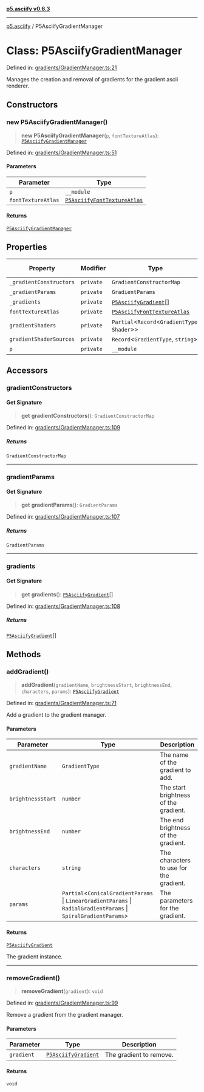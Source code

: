 [**p5.asciify v0.6.3**](../README.md)

***

[p5.asciify](../globals.md) / P5AsciifyGradientManager

# Class: P5AsciifyGradientManager

Defined in: [gradients/GradientManager.ts:21](https://github.com/humanbydefinition/p5-asciify/blob/bcd07949fa384e1b98f5f7468c32a61b5e1abf5a/src/lib/gradients/GradientManager.ts#L21)

Manages the creation and removal of gradients for the gradient ascii renderer.

## Constructors

### new P5AsciifyGradientManager()

> **new P5AsciifyGradientManager**(`p`, `fontTextureAtlas`): [`P5AsciifyGradientManager`](P5AsciifyGradientManager.md)

Defined in: [gradients/GradientManager.ts:51](https://github.com/humanbydefinition/p5-asciify/blob/bcd07949fa384e1b98f5f7468c32a61b5e1abf5a/src/lib/gradients/GradientManager.ts#L51)

#### Parameters

| Parameter | Type |
| ------ | ------ |
| `p` | `__module` |
| `fontTextureAtlas` | [`P5AsciifyFontTextureAtlas`](P5AsciifyFontTextureAtlas.md) |

#### Returns

[`P5AsciifyGradientManager`](P5AsciifyGradientManager.md)

## Properties

| Property | Modifier | Type | Default value | Defined in |
| ------ | ------ | ------ | ------ | ------ |
| <a id="_gradientconstructors"></a> `_gradientConstructors` | `private` | `GradientConstructorMap` | `undefined` | [gradients/GradientManager.ts:38](https://github.com/humanbydefinition/p5-asciify/blob/bcd07949fa384e1b98f5f7468c32a61b5e1abf5a/src/lib/gradients/GradientManager.ts#L38) |
| <a id="_gradientparams"></a> `_gradientParams` | `private` | `GradientParams` | `undefined` | [gradients/GradientManager.ts:22](https://github.com/humanbydefinition/p5-asciify/blob/bcd07949fa384e1b98f5f7468c32a61b5e1abf5a/src/lib/gradients/GradientManager.ts#L22) |
| <a id="_gradients"></a> `_gradients` | `private` | [`P5AsciifyGradient`](P5AsciifyGradient.md)[] | `[]` | [gradients/GradientManager.ts:49](https://github.com/humanbydefinition/p5-asciify/blob/bcd07949fa384e1b98f5f7468c32a61b5e1abf5a/src/lib/gradients/GradientManager.ts#L49) |
| <a id="fonttextureatlas-1"></a> `fontTextureAtlas` | `private` | [`P5AsciifyFontTextureAtlas`](P5AsciifyFontTextureAtlas.md) | `undefined` | [gradients/GradientManager.ts:53](https://github.com/humanbydefinition/p5-asciify/blob/bcd07949fa384e1b98f5f7468c32a61b5e1abf5a/src/lib/gradients/GradientManager.ts#L53) |
| <a id="gradientshaders"></a> `gradientShaders` | `private` | `Partial`\<`Record`\<`GradientType`, `Shader`\>\> | `{}` | [gradients/GradientManager.ts:36](https://github.com/humanbydefinition/p5-asciify/blob/bcd07949fa384e1b98f5f7468c32a61b5e1abf5a/src/lib/gradients/GradientManager.ts#L36) |
| <a id="gradientshadersources"></a> `gradientShaderSources` | `private` | `Record`\<`GradientType`, `string`\> | `undefined` | [gradients/GradientManager.ts:29](https://github.com/humanbydefinition/p5-asciify/blob/bcd07949fa384e1b98f5f7468c32a61b5e1abf5a/src/lib/gradients/GradientManager.ts#L29) |
| <a id="p-1"></a> `p` | `private` | `__module` | `undefined` | [gradients/GradientManager.ts:52](https://github.com/humanbydefinition/p5-asciify/blob/bcd07949fa384e1b98f5f7468c32a61b5e1abf5a/src/lib/gradients/GradientManager.ts#L52) |

## Accessors

### gradientConstructors

#### Get Signature

> **get** **gradientConstructors**(): `GradientConstructorMap`

Defined in: [gradients/GradientManager.ts:109](https://github.com/humanbydefinition/p5-asciify/blob/bcd07949fa384e1b98f5f7468c32a61b5e1abf5a/src/lib/gradients/GradientManager.ts#L109)

##### Returns

`GradientConstructorMap`

***

### gradientParams

#### Get Signature

> **get** **gradientParams**(): `GradientParams`

Defined in: [gradients/GradientManager.ts:107](https://github.com/humanbydefinition/p5-asciify/blob/bcd07949fa384e1b98f5f7468c32a61b5e1abf5a/src/lib/gradients/GradientManager.ts#L107)

##### Returns

`GradientParams`

***

### gradients

#### Get Signature

> **get** **gradients**(): [`P5AsciifyGradient`](P5AsciifyGradient.md)[]

Defined in: [gradients/GradientManager.ts:108](https://github.com/humanbydefinition/p5-asciify/blob/bcd07949fa384e1b98f5f7468c32a61b5e1abf5a/src/lib/gradients/GradientManager.ts#L108)

##### Returns

[`P5AsciifyGradient`](P5AsciifyGradient.md)[]

## Methods

### addGradient()

> **addGradient**(`gradientName`, `brightnessStart`, `brightnessEnd`, `characters`, `params`): [`P5AsciifyGradient`](P5AsciifyGradient.md)

Defined in: [gradients/GradientManager.ts:71](https://github.com/humanbydefinition/p5-asciify/blob/bcd07949fa384e1b98f5f7468c32a61b5e1abf5a/src/lib/gradients/GradientManager.ts#L71)

Add a gradient to the gradient manager.

#### Parameters

| Parameter | Type | Description |
| ------ | ------ | ------ |
| `gradientName` | `GradientType` | The name of the gradient to add. |
| `brightnessStart` | `number` | The start brightness of the gradient. |
| `brightnessEnd` | `number` | The end brightness of the gradient. |
| `characters` | `string` | The characters to use for the gradient. |
| `params` | `Partial`\<`ConicalGradientParams` \| `LinearGradientParams` \| `RadialGradientParams` \| `SpiralGradientParams`\> | The parameters for the gradient. |

#### Returns

[`P5AsciifyGradient`](P5AsciifyGradient.md)

The gradient instance.

***

### removeGradient()

> **removeGradient**(`gradient`): `void`

Defined in: [gradients/GradientManager.ts:99](https://github.com/humanbydefinition/p5-asciify/blob/bcd07949fa384e1b98f5f7468c32a61b5e1abf5a/src/lib/gradients/GradientManager.ts#L99)

Remove a gradient from the gradient manager.

#### Parameters

| Parameter | Type | Description |
| ------ | ------ | ------ |
| `gradient` | [`P5AsciifyGradient`](P5AsciifyGradient.md) | The gradient to remove. |

#### Returns

`void`
